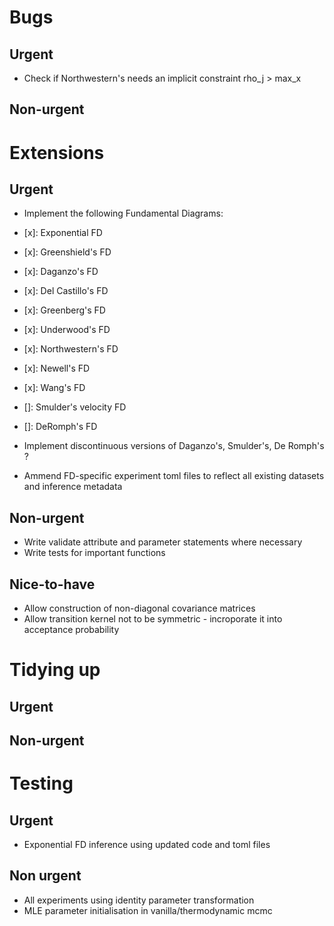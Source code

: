 # Bugs

## Urgent
- Check if Northwestern's needs an implicit constraint rho_j > max_x


## Non-urgent

# Extensions

## Urgent
- Implement the following Fundamental Diagrams:
 - [x]: Exponential FD
 - [x]: Greenshield's FD
 - [x]: Daganzo's FD
 - [x]: Del Castillo's FD 
 - [x]: Greenberg's FD
 - [x]: Underwood's FD
 - [x]: Northwestern's FD
 - [x]: Newell's FD
 - [x]: Wang's FD
 - []: Smulder's velocity FD
 - []: DeRomph's FD

- Implement discontinuous versions of Daganzo's, Smulder's, De Romph's ?

- Ammend FD-specific experiment toml files to reflect all existing datasets and inference metadata


## Non-urgent
- Write validate attribute and parameter statements where necessary
- Write tests for important functions

## Nice-to-have
- Allow construction of non-diagonal covariance matrices
- Allow transition kernel not to be symmetric - incroporate it into acceptance probability

# Tidying up

## Urgent

## Non-urgent

# Testing

## Urgent
- Exponential FD inference using updated code and toml files

## Non urgent
- All experiments using identity parameter transformation
- MLE parameter initialisation in vanilla/thermodynamic mcmc
